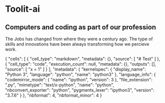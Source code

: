 <html>
    <head>
    </head>
    <body>
        <h1>Toolit-ai</h1>
      <h2>Computers and coding as part of our profession</h2>
      <p>The Jobs has changed from where they were a century ago. The type of skills and innovations have been always transforming how we percieve work.</p>
      <p>{
 "cells": [
  {
   "cell_type": "markdown",
   "metadata": {},
   "source": [
    "# Test"
   ]
  },
  {
   "cell_type": "code",
   "execution_count": null,
   "metadata": {},
   "outputs": [],
   "source": [
    "x = 1"
   ]
  }
 ],
 "metadata": {
  "kernelspec": {
   "display_name": "Python 3",
   "language": "python",
   "name": "python3"
  },
  "language_info": {
   "codemirror_mode": {
    "name": "ipython",
    "version": 3
   },
   "file_extension": ".py",
   "mimetype": "text/x-python",
   "name": "python",
   "nbconvert_exporter": "python",
   "pygments_lexer": "ipython3",
   "version": "3.7.6"
  }
 },
 "nbformat": 4,
 "nbformat_minor": 4
}

</p>
    </body>
</html>
